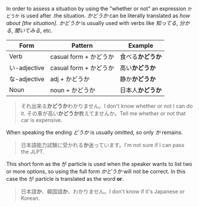 In order to assess a situation by using the "whether or not" an expression `かどうか` is used after .the situation. *かどうか* can be literally translated as *how about [the situation]*. *かどうか* is usually used with verbs like *知ってる*, *分かる*, *聞いてみる*, etc.

|Form|Pattern|Example|
|-|-|-|
|Verb|casual form + かどうか|食べる**かどうか**|
|い-adjective|casual form + かどうか|高い**かどうか**|
|な-adjective|adj + かどうか|静か**かどうか**|
|Noun|noun + かどうか|日本人**かどうか**|

>それ出来る**かどうか**わかりません。I don't know whether or not I can do it.
>その車が高い**かどうか**教えてませんか。Tell me whether or not that car is expensive.

When speaking the ending *どうか* is usually omitted, so only *か* remains.
>日本語能力試験に受かれる**か**迷っています。I'm not sure if I can pass the JLPT.

This short form as the が particle is used when the speaker wants to list two or more options, so using the full form *かどうか* will not be correct. In this case the が particle is translated as the word **or**.
>日本語**か**、韓国語**か**、わかりません。I don't know if it's Japanese or Korean.